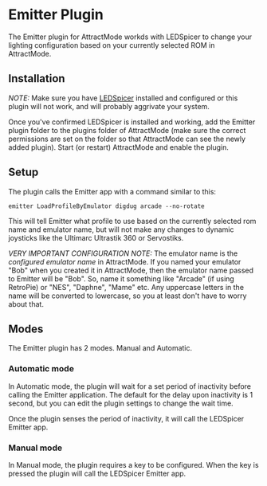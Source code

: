 # Emitter Plugin

The Emitter plugin for AttractMode workds with LEDSpicer to change your lighting configuration based on your currently selected ROM in AttractMode. 

## Installation

*NOTE:* Make sure you have [LEDSpicer](https://sourceforge.net/p/ledspicer/wiki/Home/) installed and configured or this plugin will not work, and will probably aggrivate your system. 

Once you've confirmed LEDSpicer is installed and working, add the Emitter plugin folder to the plugins folder of AttractMode (make sure the correct permissions are set on the folder so that AttractMode can see the newly added plugin). Start (or restart) AttractMode and enable the plugin. 

## Setup

The plugin calls the Emitter app with a command similar to this: 

    emitter LoadProfileByEmulator digdug arcade --no-rotate

This will tell Emitter what profile to use based on the currently selected rom name and emulator name, but will not make any changes to dynamic joysticks like the Ultimarc Ultrastik 360 or Servostiks.

*VERY IMPORTANT CONFIGURATION NOTE:* The emulator name is the *configured emulator name* in AttractMode. If you named your emulator "Bob" when you created it in AttractMode, then the emulator name passed to Emitter will be "Bob". So, name it something like "Arcade" (if using RetroPie) or "NES", "Daphne", "Mame" etc. Any uppercase letters in the name will be converted to lowercase, so you at least don't have to worry about that. 

## Modes

The Emitter plugin has 2 modes. Manual and Automatic. 

### Automatic mode 

In Automatic mode, the plugin will wait for a set period of inactivity before calling the Emitter application. The default for the delay upon inactivity is 1 second, but you can edit the plugin settings to change the wait time. 

Once the plugin senses the period of inactivity, it will call the LEDSpicer Emitter app.

### Manual mode

In Manual mode, the plugin requires a key to be configured. When the key is pressed the plugin will call the LEDSpicer Emitter app. 
